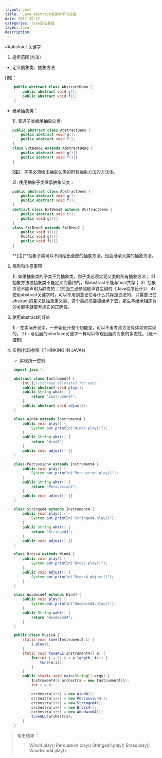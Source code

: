 ```yaml
---
layout: post
title:  Java_abstract关键字学习总结
date: 2017-10-17
categories: Java语法基础
tages: Java
description: 
---
```



##abstract 关键字
1. 适用范围(方法)

  * 定义抽象类、抽象方法

[例]：

```java
	public abstract class AbstractDemo {
		public abstract void g();
		public abstract void f();
	}
```

* 继承抽象类：

	1). 普通子类继承抽象父类:

	```java
	public abstract class AbstractDemo {
		public abstract void g();
		public abstract void f();
	}
	class ExtDemo1 extends AbstractDemo {
		public abstract void g(){}
		public abstract void f(){}
	}
	```

	**[注]**：子类必须给出抽象父类的所有抽象方法的方法体。

	2). 使用抽象子类继承抽象父类：

	```java
	public abstract class AbstractDemo {
		public abstract void g();
		public abstract void f();
	}
	abstract class ExtDemo2 extends AbstractDemo {
		public abstract void t();
		public void g(){}
	}
	class ExtDemo3 extends ExtDemo2 {
		public void t(){}
		Public void g(){}
		public void f(){}
	}
	```

	**[注]**抽象子类可以不用给出全部的抽象方法，但会继承父类的抽象方法。


2. 规则和注意事项

	1). 如果抽象类的子类不为抽象类，则子类必须实现父类的所有抽象方法；
	2). 抽象方法或抽象类不能定义为最终的，即abstract不能与final共存；
	3). 抽象方法不能声明为静态的；（前面三点参照赵卓君主编的《Java程序设计》）
	4). 使用abstract关键字时，可以不用刻意记忆与什么共存是违法的，只需要记住abstract的含义是抽象定义类，这个类必须要被继承下去，那么与继承相违背的关键字就要考虑它的正确性。


3. 使用abstract的好处

	1).- 在实际开发中，一开始设计整个功能是，可以不用考虑方法具体如何实现的。
	2).- 与后面的interface关键字一样可以体现出面向对象的多态性。（统一控制）


4. 实例(代码参照《THINKING IN JAVA》)
	* 实现统一控制

```java
	import java.*;

	abstract class Instrument4 {
		int i;//storage allocated for each
		public abstract void play();
		public String what() {
			return "Instrument4";
		}
		public abstract void adjust();
	}

	class Wind4 extends Instrument4 {
		public void play() {
			System.out.println("Wind4.play()");
		}
		public String what() {
			return "Wind4";
		}
		public void adjust() {}
	}

	class Percussion4 extends Instrument4 {
		public void play() {
			System.out.println("Percussion.play()");
		}
		public String what() {
			return "Percussion4";
		}
		public void adjust() {}
	}

	class Stringed4 extends Instrument4 {
		public void play() {
			System.out.println("Stringed4.play()");
		}
		public String what() {
			return "Stringed4";
		}
		public void adjust() {}
	}

	class Bross4 extends Wind4 {
		public void play() {
			System.out.println("Bross.play()");
		}
		public void adjust() {
			System.out.println("Bross4.objust()");
		}
	}

	class Woodwind4 extends Wind4 {
		public void play() {
			System.out.println("Woodwind4.play()");
		}
		public String waht() {
			return "Woodwind4";
		}
	}

	public class Music4 {
		static void tune(Instrument4 i) {
			i.play();
		}
		static void tuneALL(Instrument4[] e) {
			for(int i = 0; i < e.length; i++) {
				tune(e[i]);
			}
		}
		public static void main(String[] args) {
			Instrument4[] orchestra = new Instrument4[5];
			int i = 0;

			orchestra[i++] = new Wind4();
			orchestra[i++] = new Percussion4();
			orchestra[i++] = new Stringed4();
			orchestra[i++] = new Bross4();
			orchestra[i++] = new Woodwind4();
			tuneALL(orchestra);
		}
	}
```
> 输出结果：
>> Wind4.play()
>> Percussion.play()
>> Stringed4.play()
>> Bross.play()
>> Woodwind4.play()
